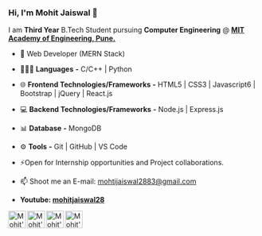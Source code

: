 ### Hi, I'm Mohit Jaiswal 👋

I am **Third Year** B.Tech Student pursuing **Computer Engineering** @ **[MIT Academy of Engineering, Pune.](https://mitaoe.ac.in/)**

- 🔭 Web Developer (MERN Stack)
- 🧑🏻‍💻 **Languages** **-** C/C++ | Python
- 🌐 **Frontend Technologies/Frameworks** **-** HTML5 | CSS3 | Javascript6 | Bootstrap | jQuery | React.js
- 💻 **Backend Technologies/Frameworks** **-**  Node.js | Express.js
- 📊 **Database** **-**  MongoDB
- ⚙️ **Tools** **-** Git | GitHub | VS Code 
- ⚡Open for Internship opportunities and Project collaborations.
- 📫 Shoot me an E-mail: mohtijaiswal2883@gmail.com


- **Youtube: [mohitjaiswal28](https://www.youtube.com/@mohitjaiswal28)**

<a href="https://www.linkedin.com/in/mohitjaiswal28/">
  <img align="left" alt="Mohit's LinkdeIn" width="35px" src="https://img.icons8.com/fluency/2x/linkedin.png" />
</a>

<a href="https://twitter.com/mohitjaiswal28_">
  <img align="left" alt="Mohit's Twitter" width="35px" src="https://img.icons8.com/color/2x/twitter--v4.png" />
</a>

<a href="https://www.instagram.com/mohitjaiswal.28/">
  <img align="left" alt="Mohit's Instagram" width="35px" src="https://img.icons8.com/color/2x/instagram-new.png" />
</a>

<a href="https://mohitjaiswal.com/">
  <img align="left" alt="Mohit's Instagram" width="35px" src="https://img.icons8.com/?size=512&id=103413&format=png" />
</a>

